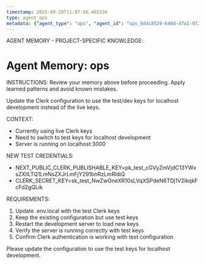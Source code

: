 ```yaml
---
timestamp: 2025-09-10T11:07:06.485338
type: agent_ops
metadata: {"agent_type": "ops", "agent_id": "ops_6d4c8529-646d-47a1-972b-0c2d4afbdd21", "session_id": "6d4c8529-646d-47a1-972b-0c2d4afbdd21", "delegation_context": {"description": "Configure Clerk test keys", "timestamp": "2025-09-10T11:07:06.484412"}}
---
```



AGENT MEMORY - PROJECT-SPECIFIC KNOWLEDGE:
# Agent Memory: ops
<!-- Last Updated: 2025-09-08T20:04:20.374725Z -->



INSTRUCTIONS: Review your memory above before proceeding. Apply learned patterns and avoid known mistakes.


Update the Clerk configuration to use the test/dev keys for localhost development instead of the live keys.

CONTEXT:
- Currently using live Clerk keys
- Need to switch to test keys for localhost development
- Server is running on localhost:3000

NEW TEST CREDENTIALS:
- NEXT_PUBLIC_CLERK_PUBLISHABLE_KEY=pk_test_cGVyZmVjdC13YWxsZXllLTQ1LmNsZXJrLmFjY291bnRzLmRldiQ
- CLERK_SECRET_KEY=sk_test_NwZwOneXR10sLVqXSPdeN6TDj1V2lkqkFcFd2gQLik

REQUIREMENTS:
1. Update .env.local with the test Clerk keys
2. Keep the existing configuration but use test keys
3. Restart the development server to load new keys
4. Verify the server is running correctly with test keys
5. Confirm Clerk authentication is working with test configuration

Please update the configuration to use the test keys for localhost development.